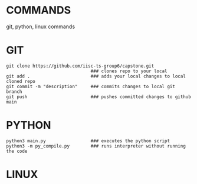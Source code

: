 # COMMANDS
git, python, linux commands 

# GIT
```
git clone https://github.com/iisc-ts-group6/capstone.git
                                ### clones repo to your local 
git add .                       ### adds your local changes to local cloned repo
git commit -m "description"     ### commits changes to local git branch
git push                        ### pushes committed changes to github main
```
# PYTHON
```
python3 main.py                 ### executes the python script
python3 -m py_compile.py        ### runs interpreter without running the code
```

# LINUX
```

```
